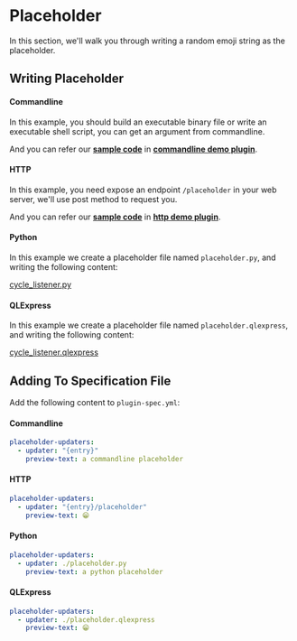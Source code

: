 # Placeholder

In this section, we'll walk you through writing a random emoji string as the placeholder.

## Writing Placeholder

<!-- tabs:start -->

#### **Commandline**

In this example, you should build an executable binary file or write an executable shell script, you can get an argument from commandline.

And you can refer our [**sample code**](https://github.com/myrestop/myflow-plugin-guide/tree/master/general-plugin-guide/commandline-demo-plugin/src/nativeMain/kotlin/Main.kt) in [**commandline demo plugin**](https://github.com/myrestop/myflow-plugin-guide/tree/master/general-plugin-guide/commandline-demo-plugin).

#### **HTTP**

In this example, you need expose an endpoint `/placeholder` in your web server, we'll use post method to request you.

And you can refer our [**sample code**](https://github.com/myrestop/myflow-plugin-guide/tree/master/general-plugin-guide/http-demo-plugin/src/main/kotlin/runflow/Main.kt) in [**http demo plugin**](https://github.com/myrestop/myflow-plugin-guide/tree/master/general-plugin-guide/http-demo-plugin).

#### **Python**

In this example we create a placeholder file named `placeholder.py`, and writing the following content:

[cycle_listener.py](python-demo-plugin/placeholder.py ':include :type=code')

#### **QLExpress**

In this example we create a placeholder file named `placeholder.qlexpress`, and writing the following content:

[cycle_listener.qlexpress](qlexpress-demo-plugin/placeholder.qlexpress ':include :type=code java')

<!-- tabs:end -->

## Adding To Specification File

Add the following content to `plugin-spec.yml`:

<!-- tabs:start -->

#### **Commandline**

```yaml
placeholder-updaters:
  - updater: "{entry}"
    preview-text: a commandline placeholder
```

#### **HTTP**

```yaml
placeholder-updaters:
  - updater: "{entry}/placeholder"
    preview-text: 😁
```

#### **Python**

```yaml
placeholder-updaters:
  - updater: ./placeholder.py
    preview-text: a python placeholder
```

#### **QLExpress**

```yaml
placeholder-updaters:
  - updater: ./placeholder.qlexpress
    preview-text: 😁
```

<!-- tabs:end -->
